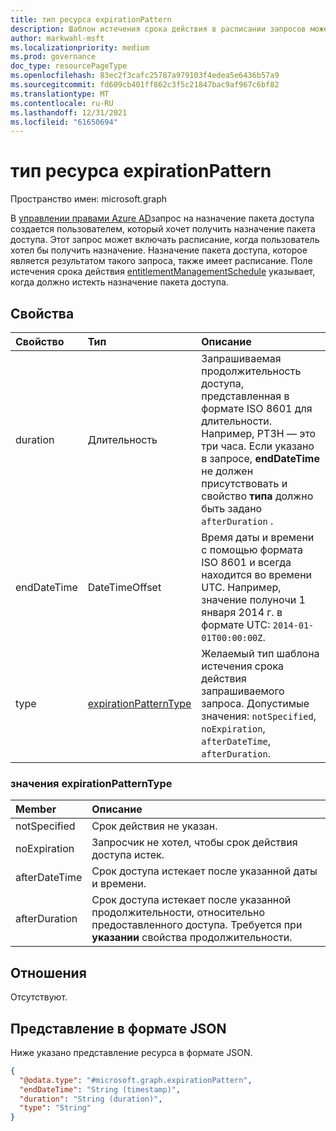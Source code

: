 ```yaml
---
title: тип ресурса expirationPattern
description: Шаблон истечения срока действия в расписании запросов может быть включен в запрос на назначение пакета доступа и присутствует в назначении пакета доступа.
author: markwahl-msft
ms.localizationpriority: medium
ms.prod: governance
doc_type: resourcePageType
ms.openlocfilehash: 83ec2f3cafc25787a979103f4edea5e6436b57a9
ms.sourcegitcommit: fd609cb401ff862c3f5c21847bac9af967c6bf82
ms.translationtype: MT
ms.contentlocale: ru-RU
ms.lasthandoff: 12/31/2021
ms.locfileid: "61650694"
---
```

# <a name="expirationpattern-resource-type"></a>тип ресурса expirationPattern

Пространство имен: microsoft.graph

В [управлении правами Azure AD](entitlementmanagement-overview.md)запрос на назначение пакета доступа создается пользователем, который хочет получить назначение пакета доступа. Этот запрос может включать расписание, когда пользователь хотел бы получить назначение.  Назначение пакета доступа, которое является результатом такого запроса, также имеет расписание.  Поле истечения срока действия [entitlementManagementSchedule](entitlementmanagementschedule.md) указывает, когда должно истекть назначение пакета доступа.

## <a name="properties"></a>Свойства
|Свойство|Тип|Описание|
|:---|:---|:---|
|duration|Длительность|Запрашиваемая продолжительность доступа, представленная в формате ISO 8601 для длительности. Например, PT3H — это три часа.  Если указано в запросе, **endDateTime** не должен присутствовать и свойство **типа** должно быть задано `afterDuration` .|
|endDateTime|DateTimeOffset|Время даты и времени с помощью формата ISO 8601 и всегда находится во времени UTC. Например, значение полуночи 1 января 2014 г. в формате UTC: `2014-01-01T00:00:00Z`.|
|type|[expirationPatternType](#expirationpatterntype-values)|Желаемый тип шаблона истечения срока действия запрашиваемого запроса. Допустимые значения: `notSpecified`, `noExpiration`, `afterDateTime`, `afterDuration`. |

### <a name="expirationpatterntype-values"></a>значения expirationPatternType

| Member | Описание |
|:---------------|:--------|
|notSpecified|Срок действия не указан.|
|noExpiration|Запросчик не хотел, чтобы срок действия доступа истек.|
|afterDateTime|Срок доступа истекает после указанной даты и времени.|
|afterDuration|Срок доступа истекает после указанной продолжительности, относительно предоставленного доступа. Требуется при **указании** свойства продолжительности.|

## <a name="relationships"></a>Отношения
Отсутствуют.

## <a name="json-representation"></a>Представление в формате JSON
Ниже указано представление ресурса в формате JSON.
<!-- {
  "blockType": "resource",
  "@odata.type": "microsoft.graph.expirationPattern"
}
-->
``` json
{
  "@odata.type": "#microsoft.graph.expirationPattern",
  "endDateTime": "String (timestamp)",
  "duration": "String (duration)",
  "type": "String"
}
```


